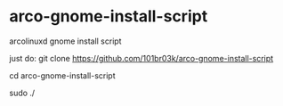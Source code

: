 # arco-gnome-install-script
arcolinuxd gnome install script

just do:
git clone https://github.com/101br03k/arco-gnome-install-script

cd arco-gnome-install-script

sudo ./

